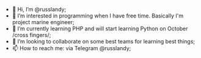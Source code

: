 - 👋 Hi, I’m @russlandy;
- 👀 I’m interested in programming when I have free time. Basically I'm project marine engineer;
- 🌱 I’m currently learning PHP and will start learning Python on October /cross fingers/;
- 💞️ I’m looking to collaborate on some best teams for learning best things;
- 📫 How to reach me: via Telegram @russlandy;

<!---
russlandy/russlandy is a ✨ special ✨ repository because its `README.md` (this file) appears on your GitHub profile.
You can click the Preview link to take a look at your changes.
--->
